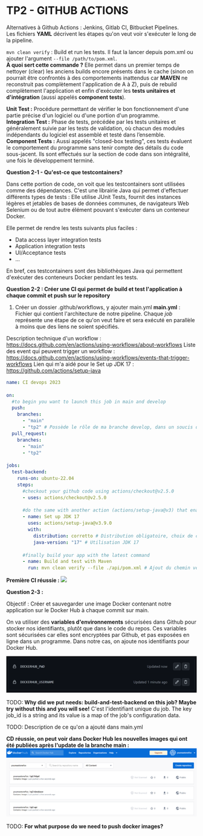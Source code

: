 # TP2 - GITHUB ACTIONS

Alternatives à Github Actions : Jenkins, Gitlab CI, Bitbucket Pipelines.  
Les fichiers **YAML** décrivent les étapes qu'on veut voir s'exécuter le long de la pipeline.

`mvn clean verify` : Build et run les tests. Il faut la lancer depuis pom.xml ou ajouter l'argument `--file /path/to/pom.xml`.  
**À quoi sert cette commande ?**
Elle permet dans un premier temps de nettoyer (clear) les anciens builds encore présents dans le cache (sinon on pourrait être confrontés à des comportements inattendus car **MAVEN** ne reconstruit pas complètement l'application de A à Z), puis de rebuild complètement l'application et enfin d'exécuter les **tests unitaires et d'intégration** (aussi appelés **component tests**).

**Unit Test :** Procédure permettant de vérifier le bon fonctionnement d'une partie précise d'un logiciel ou d'une portion d'un programme.  
**Integration Test :** Phase de tests, précédée par les tests unitaires et généralement suivie par les tests de validation, où chacun des modules indépendants du logiciel est assemblé et testé dans l’ensemble.  
**Component Tests :** Aussi appelés "closed-box testing", ces tests évaluent le comportement du programme sans tenir compte des détails du code sous-jacent. Ils sont effectués sur la section de code dans son intégralité, une fois le développement terminé.

**Question 2-1 - Qu'est-ce que testcontainers?**

Dans cette portion de code, on voit que les testcontainers sont utilisées comme des dépendances. C'est une librairie Java qui permet d'effectuer différents types de tests : Elle utilise JUnit Tests, fournit des instances légères et jetables de bases de données communes, de navigateurs Web Selenium ou de tout autre élément pouvant s'exécuter dans un conteneur Docker.

Elle permet de rendre les tests suivants plus faciles :

- Data access layer integration tests
- Application integration tests
- UI/Acceptance tests
- ...

En bref, ces testcontainers sont des bibliothèques Java qui permettent d'exécuter des conteneurs Docker pendant les tests.

**Question 2-2 : Créer une CI qui permet de build et test l'application à chaque commit et push sur le repository**

1. Créer un dossier .github/workflows, y ajouter main.yml
   **main.yml** : Fichier qui contient l'architecture de notre pipeline. Chaque _job_ représente une étape de ce qu'on veut faire et sera exécuté en parallèle à moins que des liens ne soient spécifiés.

Description technique d'un workflow : https://docs.github.com/en/actions/using-workflows/about-workflows
Liste des event qui peuvent trigger un workflow : https://docs.github.com/en/actions/using-workflows/events-that-trigger-workflows
Lien qui m'a aidé pour le Set up JDK 17 : https://github.com/actions/setup-java

```yaml
name: CI devops 2023

on:
  #to begin you want to launch this job in main and develop
  push:
    branches:
      - "main"
      - "tp2" # Possède le rôle de ma branche develop, dans un soucis de respect de nommage et d'organisation du repos
  pull_request:
    branches:
      - "main"
      - "tp2"

jobs:
  test-backend:
    runs-on: ubuntu-22.04
    steps:
      #checkout your github code using actions/checkout@v2.5.0
      - uses: actions/checkout@v2.5.0

      #do the same with another action (actions/setup-java@v3) that enable to setup jdk 17
      - name: Set up JDK 17
        uses: actions/setup-java@v3.9.0
        with:
          distribution: corretto # Distribution obligatoire, choix de celle utilisée dans l'API
          java-version: "17" # Utilisation JDK 17

      #finally build your app with the latest command
      - name: Build and test with Maven
        run: mvn clean verify --file ./api/pom.xml # Ajout du chemin vers le fichier pom.xml de l'API
```

**Première CI réussie :**
![](images/CI1-réussi.png)

**Question 2-3 :**

Objectif : Créer et sauvegarder une image Docker contenant notre application sur le Docker Hub à chaque commit sur main.

On va utiliser des **variables d'environnements** sécurisées dans Github pour stocker nos identifiants, plutôt que dans le code du repos.
Ces variables sont sécurisées car elles sont encryptées par Github, et pas exposées en ligne dans un programme.
Dans notre cas, on ajoute nos identifiants pour Docker Hub.

![](images/secrets.png)

TODO: **Why did we put needs: build-and-test-backend on this job? Maybe try without this and you will see!**
C'est l'identifiant unique du job. 
The key job_id is a string and its value is a map of the job's configuration data.

TODO: Description de ce qu'on a ajouté dans main.yml

**CD réussie, on peut voir dans Docker Hub les nouvelles images qui ont été publiées après l'update de la branche main :**
![](images/CD-images.png)

TODO: **For what purpose do we need to push docker images?**
